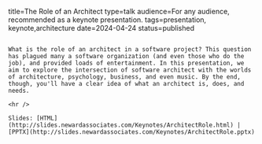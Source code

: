 title=The Role of an Architect
type=talk
audience=For any audience, recommended as a keynote presentation.
tags=presentation, keynote,architecture
date=2024-04-24
status=published
~~~~~~

What is the role of an architect in a software project? This question has plagued many a software organization (and even those who do the job), and provided loads of entertainment. In this presentation, we aim to explore the intersection of software architect with the worlds of architecture, psychology, business, and even music. By the end, though, you'll have a clear idea of what an architect is, does, and needs.
    
<hr />

Slides: [HTML](http://slides.newardassociates.com/Keynotes/ArchitectRole.html) | [PPTX](http://slides.newardassociates.com/Keynotes/ArchitectRole.pptx)
